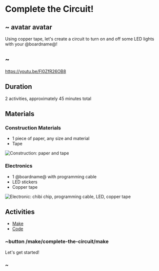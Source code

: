 # Complete the Circuit!

## ~ avatar avatar

Using copper tape, let's create a circuit to turn on and off some LED lights with your @boardname@!

## ~

https://youtu.be/Fl0ZfR26OB8

## Duration

2 activities, approximately 45 minutes total

## Materials

### Construction Materials

* 1 piece of paper, any size and material 
* Tape 

![Construction: paper and tape](/static/cp/tutorial/ctc/construction.jpg)

### Electronics

* 1 @boardname@ with programming cable 
* LED stickers 
* Copper tape 

![Electronic: chibi chip, programming cable, LED, copper tape](/static/cp/tutorial/ctc/electronic.jpg)

## Activities

* [Make](/make/complete-the-circuit/make)
* [Code](/make/complete-the-circuit/code)

### ~button /make/complete-the-circuit/make

Let's get started!

### ~
